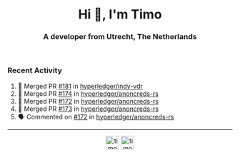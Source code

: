 <h1 align="center">Hi 👋, I'm Timo</h1>
<h3 align="center">A developer from Utrecht, The Netherlands</h3>
<br/>
<!-- https://github.com/rahuldkjain/github-profile-readme-generator --!>

<!--  <p align="left"><img src="https://github-readme-stats.vercel.app/api?username=timoglastra&show_icons=true&count_private=true&" alt="timoglastra" /></p> --!>

<!--
Github language stats
<p align="left"><img src="https://github-readme-stats.vercel.app/api/top-langs/?username=timoglastra&layout=compact" alt="timoglastra" /><p>
-->

<!-- Codestats language stats -->
<!-- <p align="left"><img src="https://codestats-readme.vercel.app/api/top-langs/?username=timoglastra&layout=compact&language_count=12" alt="timoglastra" /><p>    --!>
  
<h3>Recent Activity</h3>

<!--START_SECTION:activity-->
1. 🎉 Merged PR [#181](https://github.com/hyperledger/indy-vdr/pull/181) in [hyperledger/indy-vdr](https://github.com/hyperledger/indy-vdr)
2. 🎉 Merged PR [#174](https://github.com/hyperledger/anoncreds-rs/pull/174) in [hyperledger/anoncreds-rs](https://github.com/hyperledger/anoncreds-rs)
3. 🎉 Merged PR [#172](https://github.com/hyperledger/anoncreds-rs/pull/172) in [hyperledger/anoncreds-rs](https://github.com/hyperledger/anoncreds-rs)
4. 🎉 Merged PR [#173](https://github.com/hyperledger/anoncreds-rs/pull/173) in [hyperledger/anoncreds-rs](https://github.com/hyperledger/anoncreds-rs)
5. 🗣 Commented on [#172](https://github.com/hyperledger/anoncreds-rs/issues/172) in [hyperledger/anoncreds-rs](https://github.com/hyperledger/anoncreds-rs)
<!--END_SECTION:activity-->

---

<p align="center">
<a href="https://twitter.com/timoglastra" target="blank"><img align="center" src="https://cdn.jsdelivr.net/npm/simple-icons@3.0.1/icons/twitter.svg" alt="timoglastra" height="30" width="30" /></a>
<a href="https://linkedin.com/in/timoglastra" target="blank"><img align="center" src="https://cdn.jsdelivr.net/npm/simple-icons@3.0.1/icons/linkedin.svg" alt="timoglastra" height="30" width="30" /></a>
</p>



